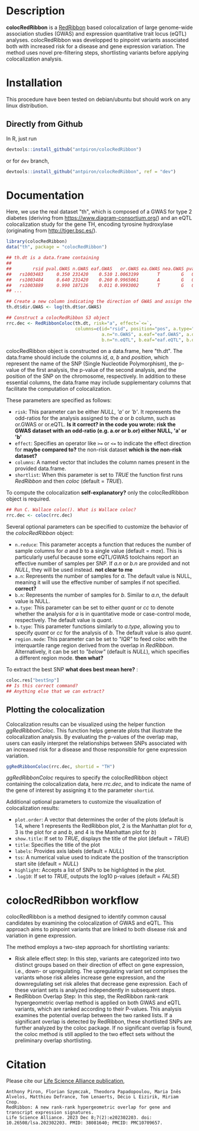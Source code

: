 # Description

__colocRedRibbon__ is a [RedRibbon](https://github.com/antpiron/RedRibbon) based colocalization of large genome-wide association studies (GWAS) and expression quantitative trait locus (eQTL) analyses. colocRedRibbon was developped to pinpoint variants associated both with increased risk for a disease and gene expression variation. The method uses novel pre-filtering steps, shortlisting variants before applying colocalization analysis. 


# Installation

This procedure have been tested on debian/ubuntu but should work on any linux distribution.

## Directly from Github

In R, just run

```R
devtools::install_github("antpiron/colocRedRibbon")
```

or for `dev` branch,

```R
devtools::install_github("antpiron/colocRedRibbon", ref = "dev")
```

# Documentation
Here, we use the real dataset "th", which is composed of a GWAS for type 2 diabetes (deriving from https://www.diagram-consortium.org/) and an eQTL colocalization study for the gene TH, encoding tyrosine hydroxylase (originating from http://tiger.bsc.es/). 

```R
library(colocRedRibbon)
data("th", package = "colocRedRibbon")

## th.dt is a data.frame containing
## 
##        rsid pval.GWAS n.GWAS eaf.GWAS   or.GWAS ea.GWAS nea.GWAS pval.eQTL       pos n.eQTL zscore.eQTL ea.eQTL nea.eQTL eaf.eQTL
##   rs1003483     0.350 231420    0.510 1.0063199       T        G   0.68710   2167543    404       0.403       T        G    0.510
##   rs1003484     0.640 231420    0.260 0.9965061       A        G   0.92180   2167618    404      -0.098       A        G    0.260
##   rs1003889     0.990 187126    0.011 0.9993002       T        G   0.58720   1970108    317       0.543       T        G    0.011
## ...

## Create a new column indicating the direction of GWAS and assign the logarithms of the odds ratio of GWAS
th.dt$dir.GWAS <- log(th.dt$or.GWAS)

## Construct a colocRedRibbon S3 object
rrc.dec <- RedRibbonColoc(th.dt, risk="a", effect=`<=`,
                          columns=c(id="rsid", position="pos", a.type="cc", a="pval.GWAS", b="pval.eQTL",
                                    a.n="n.GWAS", a.eaf="eaf.GWAS", a.dir="dir.GWAS", 
                                    b.n="n.eQTL", b.eaf="eaf.eQTL", b.dir="zscore.eQTL"))
```
colocRedRibbon object is constructed on a data.frame, here "th.dt". The data.frame should include the columns _id_, _a_, _b_ and _position_, which represent the name of the SNP (Single Nucleotide Polymorphism), the p-value of the first analysis, 
the p-value of the second analysis, and the position of the SNP on the chromosome, respectively. In addition to these essential columns, the data.frame may include supplementary columns that facilitate the computation of colocalization.

These parameters are specified as follows: <br/> 
*  ```risk```: This parameter can be either _NULL_, _'a'_ or _'b'_. It represents the odd-ratios for the analysis assigned to the _a_ or _b_ column, such as or.GWAS or or.eQTL. __Is it correct? in the code you wrote: risk the GWAS dataset with an odd-ratio (e.g. a.or or b.or) either NULL, 'a' or 'b'__
*  ```effect```: Specifies an operator like `>=` or `<=` to indicate the effect direction for __maybe compared to?__ the non-risk dataset __which is the non-risk dataset?__
*  ```columns```: A named vector that includes the column names present in the provided data.frame.
*  ```shortlist```: When this parameter is set to _TRUE_ the function first runs _RedRibbon_ and then _coloc_ (default = _TRUE_).

To compute the colocalization __self-explanatory?__ only the colocRedRibbon object is required.

```R
## Run C. Wallace coloc(). What is Wallace coloc?
rrc.dec <- coloc(rrc.dec)
```
Several optional parameters can be specified to customize the behavior of the _colocRedRibbon_ object: <br/> 
*  ```n.reduce```: This parameter accepts a function that reduces the number of sample columns for _a_ and _b_ to a single value (default = _max_). This is particularly useful because some eQTL/GWAS toolchains report an effective number of samples per SNP. If _a.n_ or _b.n_ are provided and not _NULL_, they will be used instead.  __not clear to me__
*  ```a.n```: Represents the number of samples for _a_. The default value is NULL, meaning it will use the effective number of samples if not specified. __correct?__
*   ```b.n```: Represents the number of samples for _b_. Similar to _a.n_, the default value is NULL.
*   ```a.type```: This parameter can be set to either _quant_ or _cc_ to denote whether the analysis for _a_ is in quantitative mode or case-control mode, respectively. The default value is _quant_.
*   ```b.type```: This parameter functions similarly to _a.type_, allowing you to specify _quant_ or _cc_ for the analysis of _b_. The default value is also _quant_.
*   ```region.mode```: This parameter can be set to _"IQR"_ to feed coloc with the interquartile range region derived from the overlap in _RedRibbon_. Alternatively, it can be set to _"below"_ (default is _NULL_), which specifies a different region mode. __then what?__ 

To extract the best SNP __what does best mean here?__ :

```R
coloc.res["bestSnp"]
## Is this correct command?
## Anything else that we can extract?
```
## Plotting the colocalization 
Colocalization results can be visualized using the helper function _ggRedRibbonColoc_. This function helps generate plots that illustrate the colocalization analysis. By evaluating the p-values of the overlap map, users can easily interpret the relationships between SNPs associated with an increased risk for a disease and those responsible for gene expression variation. 

```R
ggRedRibbonColoc(rrc.dec, shortid = "TH")
```

_ggRedRibbonColoc_ requires to specify the colocRedRibbon object containing the colocalization data, here _rrc.dec_, and to indicate the name of the gene of interest by assigning it to the parameter ```shortid```. <br/>

Additional optional parameters to customize the visualization of colocalization results: <br/>

*  ```plot.order```: A vector that determines the order of the plots (default is 1:4, where 1 represents the RedRibbon plot, 2 is the Manhattan plot for _a_, 3 is the plot for _a_ and _b_, and 4 is the Manhattan plot for _b_) 
*  ```show.title```: If set to _TRUE_, displays the title of the plot (default = _TRUE_)
*  ```title```: Specifies the title of the plot
*  ```labels```: Provides axis labels (default = _NULL_)
*  ```tss```: A numerical value used to indicate the position of the transcription start site (default = _NULL_)
*  ```highlight```: Accepts a list of SNPs to be highlighted in the plot.
*  ```.log10```: If set to _TRUE_, outputs the log10 p-values (default = _FALSE_)

# colocRedRibbon workflow
colocRedRibbon is a method designed to identify common causal candidates by examining the colocalization of GWAS and eQTL. This approach aims to pinpoint variants that are linked to both disease risk and variation in gene expression. <br/>

The method employs a two-step approach for shortlisting variants: 
-  Risk allele effect step:  In this step, variants are categorized into two distinct groups based on their direction of effect on gene expression, i.e., down- or upregulating. The upregulating variant set comprises the variants whose risk alleles increase gene expression, and the downregulating set risk alleles that decrease gene expression. Each of these variant sets is analyzed independently in subsequent steps.
-  RedRibbon Overlap Step: In this step, the RedRibbon rank-rank hypergeometric overlap method is applied on both GWAS and eQTL variants, which are ranked according to their P-values. This analysis examines the potential overlap between the two ranked lists. If a significant overlap is detected by RedRibbon, these shortlisted SNPs are further analyzed by the coloc package. If no significant overlap is found, the coloc method is still applied to the two effect sets without the preliminary overlap shortlisting.



# Citation

Please cite our [Life Science Alliance publication](https://doi.org/10.26508/lsa.202302203),

```text
Anthony Piron, Florian Szymczak, Theodora Papadopoulou, Maria Inês Alvelos, Matthieu Defrance, Tom Lenaerts, Décio L Eizirik, Miriam Cnop.
RedRibbon: A new rank-rank hypergeometric overlap for gene and transcript expression signatures.
Life Science Alliance. 2023 Dec 8;7(2):e202302203. doi: 10.26508/lsa.202302203. PMID: 38081640; PMCID: PMC10709657.
```
